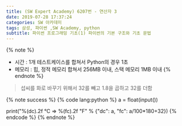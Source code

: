 ```yaml
---
title: (SW Expert Academy) 6207번 - 연산자 3
date: 2019-07-28 17:37:24
categories: SW 아카데미
tags: 삼성, 파이썬 ,SW Academy, python
subtitle: 파이썬 프로그래밍 기초(1) 파이썬의 기본 구조와 기초 문법
---
```


{% note %}
- 시간 : 1개 테스트케이스를 합쳐서 Python의 경우 1초
- 메모리 : 힙, 정적 메모리 합쳐서 256MB 이내, 스택 메모리 1MB 이내
{% endnote %}

> 섭씨를 화로 바꾸기 위해서 32를 빼고 1.8을 곱하고 32를 더함

{% note success %}
{% code lang:python %}
a = float(input())

print("%(dc).2f ℃ =>  %(fc).2f ℉" % {"dc": a, "fc": a/100*180+32})
{% endcode %}
{% endnote %}
